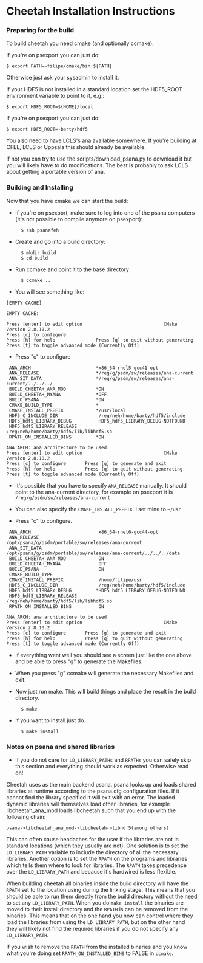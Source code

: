 # Cheetah Installation Instructions

### Preparing for the build

To build cheetah you need cmake (and optionally ccmake). 

If you're on psexport you can just do:

    $ export PATH=~filipe/cmake/bin:${PATH}


Otherwise just ask your sysadmin to install it.

If your HDF5 is not installed in a standard location set the
HDF5_ROOT environment variable to point to it, e.g.:

    $ export HDF5_ROOT=${HOME}/local

If you're on psexport you can just do:

    $ export HDF5_ROOT=~barty/hdf5


You also need to have LCLS's ana available somewhere. If you're building 
at CFEL, LCLS or Uppsala this should already be available. 

If not you can try to use the scripts/download_psana.py to download it 
but you will likely have to do modifications. The best is probably to 
ask LCLS about getting a portable version of ana.



### Building and Installing

Now that you have cmake we can start the build:

- If you're on psexport, make sure to log into one of the psana computers (it's not possible to compile anymore on psexport):

        $ ssh psanafeh

- Create and go into a build directory:

        $ mkdir build
        $ cd build
 
- Run ccmake and point it to the base directory

        $ ccmake ..

- You will see something like:

~~~~~~~~~~~~~~~~~~~~~~~~~~~~~~~~~~~~~~~~~~~~~~~~~~~~~~~~~~~~~~~~~~~~~~~~~~~~~~~
[EMPTY CACHE]

EMPTY CACHE:

Press [enter] to edit option                              CMake Version 2.8.10.2
Press [c] to configure
Press [h] for help               Press [q] to quit without generating
Press [t] to toggle advanced mode (Currently Off)
~~~~~~~~~~~~~~~~~~~~~~~~~~~~~~~~~~~~~~~~~~~~~~~~~~~~~~~~~~~~~~~~~~~~~~~~~~~~~~~

- Press "c" to configure

~~~~~~~~~~~~~~~~~~~~~~~~~~~~~~~~~~~~~~~~~~~~~~~~~~~~~~~~~~~~~~~~~~~~~~~~~~~~~~~
 ANA_ARCH                        *x86_64-rhel5-gcc41-opt                       
 ANA_RELEASE                     */reg/g/psdm/sw/releases/ana-current          
 ANA_SIT_DATA                    */reg/g/psdm/sw/releases/ana-current/../../../
 BUILD_CHEETAH_ANA_MOD           *ON                                           
 BUILD_CHEETAH_MYANA             *OFF                                          
 BUILD_PSANA                     *ON                                           
 CMAKE_BUILD_TYPE                *                                             
 CMAKE_INSTALL_PREFIX            */usr/local                                   
 HDF5_C_INCLUDE_DIR               /reg/neh/home/barty/hdf5/include             
 HDF5_hdf5_LIBRARY_DEBUG          HDF5_hdf5_LIBRARY_DEBUG-NOTFOUND             
 HDF5_hdf5_LIBRARY_RELEASE        /reg/neh/home/barty/hdf5/lib/libhdf5.so      
 RPATH_ON_INSTALLED_BINS         *ON                                           

ANA_ARCH: ana architecture to be used                                           
Press [enter] to edit option                              CMake Version 2.8.10.2
Press [c] to configure       Press [g] to generate and exit
Press [h] for help           Press [q] to quit without generating
Press [t] to toggle advanced mode (Currently Off)
~~~~~~~~~~~~~~~~~~~~~~~~~~~~~~~~~~~~~~~~~~~~~~~~~~~~~~~~~~~~~~~~~~~~~~~~~~~~~~~

- It's possible that you have to specify `ANA_RELEASE` manually. It should
point to the ana-current directory, for example on psexport it is 
`/reg/g/psdm/sw/releases/ana-current`

- You can also specify the `CMAKE_INSTALL_PREFIX`. I set mine to `~/usr`

- Press "c" to configure. 

~~~~~~~~~~~~~~~~~~~~~~~~~~~~~~~~~~~~~~~~~~~~~~~~~~~~~~~~~~~~~~~~~~~~~~~~~~~~~~~
 ANA_ARCH                         x86_64-rhel6-gcc44-opt                       
 ANA_RELEASE                      /opt/psana/g/psdm/portable/sw/releases/ana-current
 ANA_SIT_DATA                     /opt/psana/g/psdm/portable/sw/releases/ana-current/../../../data
 BUILD_CHEETAH_ANA_MOD            ON                                           
 BUILD_CHEETAH_MYANA              OFF                                          
 BUILD_PSANA                      ON                                           
 CMAKE_BUILD_TYPE                                                              
 CMAKE_INSTALL_PREFIX             /home/filipe/usr                             
 HDF5_C_INCLUDE_DIR               /reg/neh/home/barty/hdf5/include             
 HDF5_hdf5_LIBRARY_DEBUG         *HDF5_hdf5_LIBRARY_DEBUG-NOTFOUND             
 HDF5_hdf5_LIBRARY_RELEASE        /reg/neh/home/barty/hdf5/lib/libhdf5.so      
 RPATH_ON_INSTALLED_BINS          ON                                           

ANA_ARCH: ana architecture to be used                                           
Press [enter] to edit option                              CMake Version 2.8.10.2
Press [c] to configure       Press [g] to generate and exit
Press [h] for help           Press [q] to quit without generating
Press [t] to toggle advanced mode (Currently Off)
~~~~~~~~~~~~~~~~~~~~~~~~~~~~~~~~~~~~~~~~~~~~~~~~~~~~~~~~~~~~~~~~~~~~~~~~~~~~~~~

- If everything went well you should see a screen just like the one above and be able to press "g" to generate the Makefiles.

- When you press "g" ccmake will generate the necessary Makefiles and exit.

- Now just run make. This will build things and place the result in the
build directory.

        $ make

- If you want to install just do.

        $ make install

### Notes on psana and shared libraries

- If you do not care for `LD_LIBRARY_PATHs` and `RPATHs` you can safely skip 
this section and everything should work as expected. Otherwise read on! 

Cheetah uses as the main backend psana. psana looks up and loads shared 
libraries at runtime according to the psana.cfg configuration files. If 
it cannot find the library specified it will exit with an error. The 
loaded dynamic libraries will themselves load other libraries, for 
example libcheetah_ana_mod loads libcheetah such that you end up with 
the following chain:

    psana->libcheetah_ana_mod->libcheetah->libhdf5(among others)

This can often cause headaches for the user if the libraries are not in 
standard locations (which they usually are not). One solution is to set
the `LD_LIBRARY_PATH` variable to include the directory of all the 
necessary libraries. Another option is to set the `RPATH` on the programs 
and libraries which tells them where to look for libraries. The `RPATH` 
takes precedence over the `LD_LIBRARY_PATH` and because it's hardwired
is less flexible.

When building cheetah all binaries inside the build directory will 
have the `RPATH` set to the location using during the linking stage. This 
means that you should be able to run them directly from the build 
directory without the need to set any `LD_LIBRARY_PATH`.
When you do `make install` the binaries are moved to their install 
directory and the `RPATH` is can be removed from the binaries. This 
means that on the one hand you now can control where they load the libraries from 
using the `LD_LIBRARY_PATH`, but on the other hand they will likely not 
find the required libraries if you do not specify any `LD_LIBRARY_PATH`.

If you wish to remove the `RPATH` from the installed binaries and you 
know what you're doing set `RPATH_ON_INSTALLED_BINS` to FALSE in 
`ccmake`.

